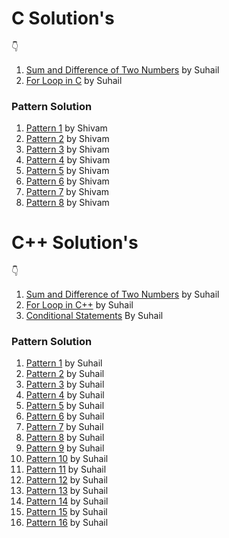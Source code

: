 # C Solution's

👇
1) [Sum and Difference of Two Numbers](https://github.com/suhaillahmad/DSC-ASSIGNMENT-SOLUTION/blob/main/assigment%20solution%20C%23/Sum_and_Difference_Two_Numbers.c) by Suhail
2) [For Loop in C](https://github.com/suhaillahmad/DSC-ASSIGNMENT-SOLUTION/blob/main/assigment%20solution%20C%23/For_Loop_in_C.c) by Suhail

### Pattern Solution 

1) [Pattern 1](https://github.com/suhaillahmad/DSC-ASSIGNMENT-SOLUTION/blob/main/assigment%20solution%20C%23/pattern(1).c) by Shivam
2) [Pattern 2](https://github.com/suhaillahmad/DSC-ASSIGNMENT-SOLUTION/blob/main/assigment%20solution%20C%23/pattern(2).c) by Shivam
3) [Pattern 3](https://github.com/suhaillahmad/DSC-ASSIGNMENT-SOLUTION/blob/main/assigment%20solution%20C%23/pattern(3).c) by Shivam
4) [Pattern 4](https://github.com/suhaillahmad/DSC-ASSIGNMENT-SOLUTION/blob/main/assigment%20solution%20C%23/pattern(4).c) by Shivam
5) [Pattern 5](https://github.com/suhaillahmad/DSC-ASSIGNMENT-SOLUTION/blob/main/assigment%20solution%20C%23/pattern(5).c) by Shivam
6) [Pattern 6](https://github.com/suhaillahmad/DSC-ASSIGNMENT-SOLUTION/blob/main/assigment%20solution%20C%23/pattern(6).c) by Shivam
7) [Pattern 7](https://github.com/suhaillahmad/DSC-ASSIGNMENT-SOLUTION/blob/main/assigment%20solution%20C%23/pattern(7).c) by Shivam
8) [Pattern 8](https://github.com/suhaillahmad/DSC-ASSIGNMENT-SOLUTION/blob/main/assigment%20solution%20C%23/pattern(8).c) by Shivam





# C++ Solution's

👇
1) [Sum and Difference of Two Numbers](https://github.com/suhaillahmad/DSC-ASSIGNMENT-SOLUTION/blob/main/assigment%20solution%20in%20c%2B%2B/Sum_and_Difference_of_Two_Numbers.cpp) by Suhail
3) [For Loop in C++](https://github.com/suhaillahmad/DSC-ASSIGNMENT-SOLUTION/blob/main/assigment%20solution%20in%20c%2B%2B/For_Loop.cpp) by Suhail
4) [Conditional Statements](https://github.com/suhaillahmad/DSC-ASSIGNMENT-SOLUTION/blob/main/assigment%20solution%20in%20c%2B%2B/conditional_statement.cpp) By Suhail
### Pattern Solution 
1) [Pattern 1](https://github.com/suhaillahmad/DSC-ASSIGNMENT-SOLUTION/blob/main/assigment%20solution%20in%20c%2B%2B/pattern(1).cpp) by Suhail
2) [Pattern 2](https://github.com/suhaillahmad/DSC-ASSIGNMENT-SOLUTION/blob/main/assigment%20solution%20in%20c%2B%2B/pattern(2).cpp) by Suhail
3) [Pattern 3](https://github.com/suhaillahmad/DSC-ASSIGNMENT-SOLUTION/blob/main/assigment%20solution%20in%20c%2B%2B/pattern(3).cpp) by Suhail
4) [Pattern 4](https://github.com/suhaillahmad/DSC-ASSIGNMENT-SOLUTION/blob/main/assigment%20solution%20in%20c%2B%2B/pattern(4).cpp) by Suhail
5) [Pattern 5](https://github.com/suhaillahmad/DSC-ASSIGNMENT-SOLUTION/blob/main/assigment%20solution%20in%20c%2B%2B/pattern(5).cpp) by Suhail
6) [Pattern 6](https://github.com/suhaillahmad/DSC-ASSIGNMENT-SOLUTION/blob/main/assigment%20solution%20in%20c%2B%2B/pattern(6).cpp) by Suhail
7) [Pattern 7](https://github.com/suhaillahmad/DSC-ASSIGNMENT-SOLUTION/blob/main/assigment%20solution%20in%20c%2B%2B/pattern(7).cpp) by Suhail
8) [Pattern 8](https://github.com/suhaillahmad/DSC-ASSIGNMENT-SOLUTION/blob/main/assigment%20solution%20in%20c%2B%2B/pattern(8).cpp) by Suhail
9) [Pattern 9](https://github.com/suhaillahmad/DSC-ASSIGNMENT-SOLUTION/blob/main/assigment%20solution%20in%20c%2B%2B/pattern(9).cpp) by Suhail
10) [Pattern 10](https://github.com/suhaillahmad/DSC-ASSIGNMENT-SOLUTION/blob/main/assigment%20solution%20in%20c%2B%2B/pattern(10).cpp) by Suhail
11) [Pattern 11](https://github.com/suhaillahmad/DSC-ASSIGNMENT-SOLUTION/blob/main/assigment%20solution%20in%20c%2B%2B/pattern(11).cpp) by Suhail
12) [Pattern 12](https://github.com/suhaillahmad/DSC-ASSIGNMENT-SOLUTION/blob/main/assigment%20solution%20in%20c%2B%2B/pattern(12).cpp) by Suhail
13) [Pattern 13](https://github.com/suhaillahmad/DSC-ASSIGNMENT-SOLUTION/blob/main/assigment%20solution%20in%20c%2B%2B/pattern(13).cpp) by Suhail
14) [Pattern 14](https://github.com/suhaillahmad/DSC-ASSIGNMENT-SOLUTION/blob/main/assigment%20solution%20in%20c%2B%2B/pattern(14).cpp) by Suhail
15) [Pattern 15]() by Suhail
16) [Pattern 16](https://github.com/suhaillahmad/DSC-ASSIGNMENT-SOLUTION/blob/main/assigment%20solution%20in%20c%2B%2B/pattern(16).cpp) by Suhail
